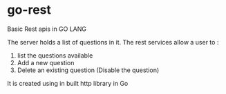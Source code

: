 # go-rest
Basic Rest apis in GO LANG

The server holds a list of questions in it. The rest services allow a user to :
  1) list the questions available
  2) Add a new question
  3) Delete an existing question (Disable the question)

It is created using in built http library in Go

